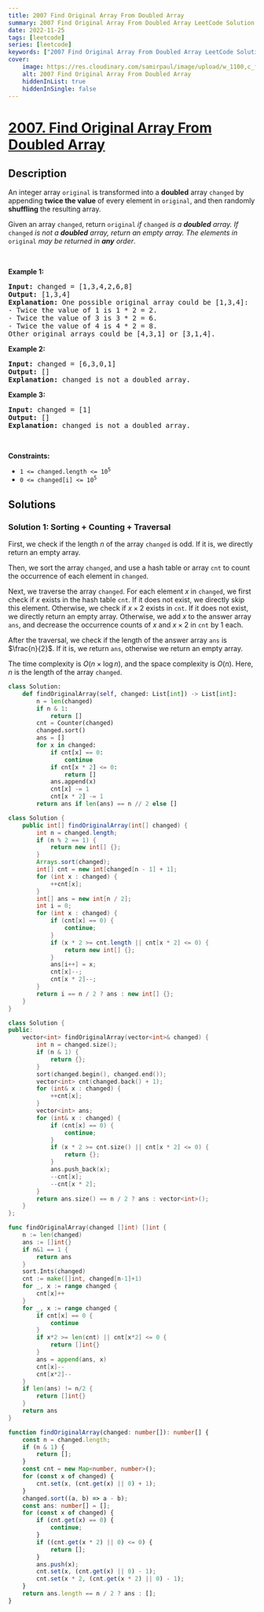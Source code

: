 ```yaml
---
title: 2007 Find Original Array From Doubled Array
summary: 2007 Find Original Array From Doubled Array LeetCode Solution Explained
date: 2022-11-25
tags: [leetcode]
series: [leetcode]
keywords: ["2007 Find Original Array From Doubled Array LeetCode Solution Explained in all languages", "2007 Find Original Array From Doubled Array", "LeetCode", "leetcode solution in Python3 C++ Java Go PHP Ruby Swift TypeScript Rust C# JavaScript C", "GeeksforGeeks", "InterviewBit", "Coding Ninjas", "HackerRank", "HackerEarth", "CodeChef", "TopCoder", "AlgoExpert", "freeCodeCamp", "Codeforces", "GitHub", "AtCoder", "Samir Paul"]
cover:
    image: https://res.cloudinary.com/samirpaul/image/upload/w_1100,c_fit,co_rgb:FFFFFF,l_text:Arial_75_bold:2007 Find Original Array From Doubled Array - Solution Explained/problem-solving.webp
    alt: 2007 Find Original Array From Doubled Array
    hiddenInList: true
    hiddenInSingle: false
---
```



# [2007. Find Original Array From Doubled Array](https://leetcode.com/problems/find-original-array-from-doubled-array)


## Description

<p>An integer array <code>original</code> is transformed into a <strong>doubled</strong> array <code>changed</code> by appending <strong>twice the value</strong> of every element in <code>original</code>, and then randomly <strong>shuffling</strong> the resulting array.</p>

<p>Given an array <code>changed</code>, return <code>original</code><em> if </em><code>changed</code><em> is a <strong>doubled</strong> array. If </em><code>changed</code><em> is not a <strong>doubled</strong> array, return an empty array. The elements in</em> <code>original</code> <em>may be returned in <strong>any</strong> order</em>.</p>

<p>&nbsp;</p>
<p><strong class="example">Example 1:</strong></p>

<pre>
<strong>Input:</strong> changed = [1,3,4,2,6,8]
<strong>Output:</strong> [1,3,4]
<strong>Explanation:</strong> One possible original array could be [1,3,4]:
- Twice the value of 1 is 1 * 2 = 2.
- Twice the value of 3 is 3 * 2 = 6.
- Twice the value of 4 is 4 * 2 = 8.
Other original arrays could be [4,3,1] or [3,1,4].
</pre>

<p><strong class="example">Example 2:</strong></p>

<pre>
<strong>Input:</strong> changed = [6,3,0,1]
<strong>Output:</strong> []
<strong>Explanation:</strong> changed is not a doubled array.
</pre>

<p><strong class="example">Example 3:</strong></p>

<pre>
<strong>Input:</strong> changed = [1]
<strong>Output:</strong> []
<strong>Explanation:</strong> changed is not a doubled array.
</pre>

<p>&nbsp;</p>
<p><strong>Constraints:</strong></p>

<ul>
	<li><code>1 &lt;= changed.length &lt;= 10<sup>5</sup></code></li>
	<li><code>0 &lt;= changed[i] &lt;= 10<sup>5</sup></code></li>
</ul>

## Solutions

### Solution 1: Sorting + Counting + Traversal

First, we check if the length $n$ of the array `changed` is odd. If it is, we directly return an empty array.

Then, we sort the array `changed`, and use a hash table or array `cnt` to count the occurrence of each element in `changed`.

Next, we traverse the array `changed`. For each element $x$ in `changed`, we first check if $x$ exists in the hash table `cnt`. If it does not exist, we directly skip this element. Otherwise, we check if $x \times 2$ exists in `cnt`. If it does not exist, we directly return an empty array. Otherwise, we add $x$ to the answer array `ans`, and decrease the occurrence counts of $x$ and $x \times 2$ in `cnt` by $1$ each.

After the traversal, we check if the length of the answer array `ans` is $\frac{n}{2}$. If it is, we return `ans`, otherwise we return an empty array.

The time complexity is $O(n \times \log n)$, and the space complexity is $O(n)$. Here, $n$ is the length of the array `changed`.

<!-- tabs:start -->

```python
class Solution:
    def findOriginalArray(self, changed: List[int]) -> List[int]:
        n = len(changed)
        if n & 1:
            return []
        cnt = Counter(changed)
        changed.sort()
        ans = []
        for x in changed:
            if cnt[x] == 0:
                continue
            if cnt[x * 2] <= 0:
                return []
            ans.append(x)
            cnt[x] -= 1
            cnt[x * 2] -= 1
        return ans if len(ans) == n // 2 else []
```

```java
class Solution {
    public int[] findOriginalArray(int[] changed) {
        int n = changed.length;
        if (n % 2 == 1) {
            return new int[] {};
        }
        Arrays.sort(changed);
        int[] cnt = new int[changed[n - 1] + 1];
        for (int x : changed) {
            ++cnt[x];
        }
        int[] ans = new int[n / 2];
        int i = 0;
        for (int x : changed) {
            if (cnt[x] == 0) {
                continue;
            }
            if (x * 2 >= cnt.length || cnt[x * 2] <= 0) {
                return new int[] {};
            }
            ans[i++] = x;
            cnt[x]--;
            cnt[x * 2]--;
        }
        return i == n / 2 ? ans : new int[] {};
    }
}
```

```cpp
class Solution {
public:
    vector<int> findOriginalArray(vector<int>& changed) {
        int n = changed.size();
        if (n & 1) {
            return {};
        }
        sort(changed.begin(), changed.end());
        vector<int> cnt(changed.back() + 1);
        for (int& x : changed) {
            ++cnt[x];
        }
        vector<int> ans;
        for (int& x : changed) {
            if (cnt[x] == 0) {
                continue;
            }
            if (x * 2 >= cnt.size() || cnt[x * 2] <= 0) {
                return {};
            }
            ans.push_back(x);
            --cnt[x];
            --cnt[x * 2];
        }
        return ans.size() == n / 2 ? ans : vector<int>();
    }
};
```

```go
func findOriginalArray(changed []int) []int {
	n := len(changed)
	ans := []int{}
	if n&1 == 1 {
		return ans
	}
	sort.Ints(changed)
	cnt := make([]int, changed[n-1]+1)
	for _, x := range changed {
		cnt[x]++
	}
	for _, x := range changed {
		if cnt[x] == 0 {
			continue
		}
		if x*2 >= len(cnt) || cnt[x*2] <= 0 {
			return []int{}
		}
		ans = append(ans, x)
		cnt[x]--
		cnt[x*2]--
	}
	if len(ans) != n/2 {
		return []int{}
	}
	return ans
}
```

```ts
function findOriginalArray(changed: number[]): number[] {
    const n = changed.length;
    if (n & 1) {
        return [];
    }
    const cnt = new Map<number, number>();
    for (const x of changed) {
        cnt.set(x, (cnt.get(x) || 0) + 1);
    }
    changed.sort((a, b) => a - b);
    const ans: number[] = [];
    for (const x of changed) {
        if (cnt.get(x) == 0) {
            continue;
        }
        if ((cnt.get(x * 2) || 0) <= 0) {
            return [];
        }
        ans.push(x);
        cnt.set(x, (cnt.get(x) || 0) - 1);
        cnt.set(x * 2, (cnt.get(x * 2) || 0) - 1);
    }
    return ans.length == n / 2 ? ans : [];
}
```

<!-- tabs:end -->

<!-- end -->
